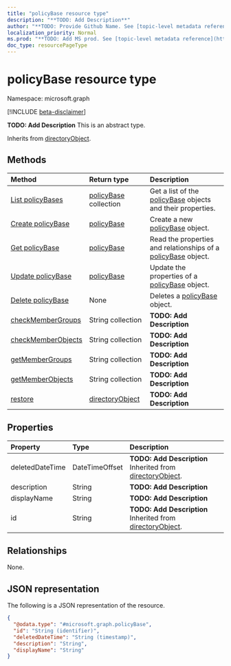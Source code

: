 ```yaml
---
title: "policyBase resource type"
description: "**TODO: Add Description**"
author: "**TODO: Provide Github Name. See [topic-level metadata reference](https://msgo.azurewebsites.net/add/document/guidelines/metadata.html#topic-level-metadata)**"
localization_priority: Normal
ms.prod: "**TODO: Add MS prod. See [topic-level metadata reference](https://msgo.azurewebsites.net/add/document/guidelines/metadata.html#topic-level-metadata)**"
doc_type: resourcePageType
---
```


# policyBase resource type

Namespace: microsoft.graph

[!INCLUDE [beta-disclaimer](../../includes/beta-disclaimer.md)]

**TODO: Add Description**
This is an abstract type.


Inherits from [directoryObject](../resources/directoryobject.md).

## Methods
|Method|Return type|Description|
|:---|:---|:---|
|[List policyBases](../api/policybase-list.md)|[policyBase](../resources/policybase.md) collection|Get a list of the [policyBase](../resources/policybase.md) objects and their properties.|
|[Create policyBase](../api/policybase-create.md)|[policyBase](../resources/policybase.md)|Create a new [policyBase](../resources/policybase.md) object.|
|[Get policyBase](../api/policybase-get.md)|[policyBase](../resources/policybase.md)|Read the properties and relationships of a [policyBase](../resources/policybase.md) object.|
|[Update policyBase](../api/policybase-update.md)|[policyBase](../resources/policybase.md)|Update the properties of a [policyBase](../resources/policybase.md) object.|
|[Delete policyBase](../api/policybase-delete.md)|None|Deletes a [policyBase](../resources/policybase.md) object.|
|[checkMemberGroups](../api/policybase-checkmembergroups.md)|String collection|**TODO: Add Description**|
|[checkMemberObjects](../api/policybase-checkmemberobjects.md)|String collection|**TODO: Add Description**|
|[getMemberGroups](../api/policybase-getmembergroups.md)|String collection|**TODO: Add Description**|
|[getMemberObjects](../api/policybase-getmemberobjects.md)|String collection|**TODO: Add Description**|
|[restore](../api/policybase-restore.md)|[directoryObject](../resources/directoryobject.md)|**TODO: Add Description**|

## Properties
|Property|Type|Description|
|:---|:---|:---|
|deletedDateTime|DateTimeOffset|**TODO: Add Description** Inherited from [directoryObject](../resources/directoryobject.md).|
|description|String|**TODO: Add Description**|
|displayName|String|**TODO: Add Description**|
|id|String|**TODO: Add Description** Inherited from [directoryObject](../resources/directoryobject.md).|

## Relationships
None.

## JSON representation
The following is a JSON representation of the resource.
<!-- {
  "blockType": "resource",
  "keyProperty": "id",
  "@odata.type": "microsoft.graph.policyBase",
  "baseType": "Microsoft.DirectoryServices.directoryObject",
  "openType": false
}
-->
``` json
{
  "@odata.type": "#microsoft.graph.policyBase",
  "id": "String (identifier)",
  "deletedDateTime": "String (timestamp)",
  "description": "String",
  "displayName": "String"
}
```

